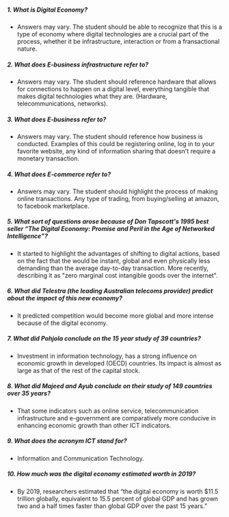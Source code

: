 ##### 1. What is Digital Economy?
- Answers may vary. The student should be able to recognize that this is a type of economy where digital technologies are a crucial part of the process, whether it be infrastructure, interaction or from a fransactional nature.
##### 2. What does E-business infrastructure refer to?
- Answers may vary. The student should reference hardware that allows for connections to happen on a digital level, everything tangible that makes digital technologies what they are. (Hardware, telecommunications, networks).
##### 3. What does E-business refer to?
- Answers may vary. The student should reference how business is conducted. Examples of this could be registering online, log in to your favorite website, any kind of information sharing that doesn't require a monetary transaction.
##### 4. What does E-commerce refer to?
- Answers may vary. The student should highlight the process of making online transactions. Any type of trading, from buying/selling at amazon, to facebook marketplace.
##### 5. What sort of questions arose because of Don Tapscott's 1995 best seller “The Digital Economy: Promise and Peril in the Age of Networked Intelligence”?
- It started to highlight the advantages of shifting to digital actions, based on the fact that the would be instant, global and even physically less demanding than the average day-to-day transaction. More recently, describing it as "zero marginal cost intangible goods over the internet".
##### 6. What did Telestra (the leading Australian telecoms provider) predict about the impact of this new economy?
- It predicted competition would become more global and more intense because of the digital economy.
##### 7. What did Pohjola conclude on the 15 year study of 39 countries?
- Investment in information technology, has a strong influence on economic growth in developed (OECD) countries. Its impact is almost as large as that of the rest of the capital stock.
##### 8. What did Majeed and Ayub conclude on their study of 149 countries over 35 years?
- That some indicators such as online service, telecommunication infrastructure and e-government are comparatively more conducive in enhancing economic growth than other ICT indicators.
##### 9. What does the acronym ICT stand for?
- Information and Communication Technology. 
##### 10. How much was the digital economy estimated worth in 2019?
- By 2019, researchers estimated that “the digital economy is worth $11.5 trillion globally, equivalent to 15.5 percent of global GDP and has grown two and a half times faster than global GDP over the past 15 years.” 
